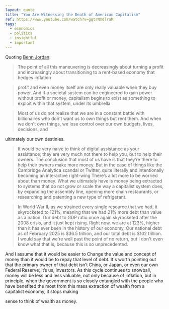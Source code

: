 ```yaml
---
layout: quote
title: "You Are Witnessing the Death of American Capitalism"
ref: https://www.youtube.com/watch?v=gqtrNXdlraM
tags:
  - economics
  - politics
  - insightful
  - important
---
```


Quoting [Benn Jordan](https://www.youtube.com/watch?v=gqtrNXdlraM):

> The point of all this maneuvering is decreasingly about turning a profit and increasingly about transitioning to a rent-based economy that hedges inflation

> profit and even money itself are only really valuable when they buy power. And if a societal system can be engineered to gain power without profit or money, capitalism begins to exist as something to exploit within that system, under its umbrella

> Most of us do not realize that we are in a constant battle with billionaires who don&#39;t want us to own things but rent them. And when we don&#39;t own things, we lose control over our own budgets, lives, decisions, and

ultimately our own destinies.

> It would be very naive to think of digital assistance as your assistance; they are very much not there to help you, but to help their owners. The conclusion that most of us have is that they’re there to help their owners make more money. But in the case of things like the Cambridge Analytica scandal or Twitter, quite literally and intentionally becoming an interactive right-wing There’s a lot more to be worried about than money. What we ultimately have is money being extracted to systems that do not grow or scale the way a capitalist system does, by expanding the assembly line, opening more chain restaurants, or researching and patenting a new type of refrigerant.

> In World War II, as we strained every single resource that we had, it skyrocketed to 121%, meaning that we had 21% more debt than value as a nation. Our debt to GDP ratio once again skyrocketed after the 2008 crisis, and it just kept rising. Right now, we are at 123%, higher than it has ever been in the history of our economy. Our national debt as of February 2025 is $36.5 trillion, and our total debt is $102 trillion. I would say that we&#39;re well past the point of no return, but I don&#39;t even know what that is, because this is so unprecedented.

And I assume that it would be easier to Change the value and concept of money than it would be to repay that level of debt. It&#39;s worth pointing out that the primary owner of that debt isn’t China, or Japan, or even our own Federal Reserve; it’s us, investors. As this cycle continues to snowball, money will be less and less valuable, not only because of inflation, but in principle, when the government is so closely entangled with the people who have benefited the most from this mass extraction of wealth from a capitalist economy, it stops making

sense to think of wealth as money.
